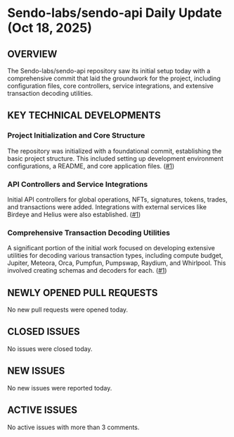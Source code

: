 # Sendo-labs/sendo-api Daily Update (Oct 18, 2025)
## OVERVIEW 
The Sendo-labs/sendo-api repository saw its initial setup today with a comprehensive commit that laid the groundwork for the project, including configuration files, core controllers, service integrations, and extensive transaction decoding utilities.

## KEY TECHNICAL DEVELOPMENTS

### Project Initialization and Core Structure
The repository was initialized with a foundational commit, establishing the basic project structure. This included setting up development environment configurations, a README, and core application files. ([#1](https://github.com/Sendo-labs/sendo-api/pull/1))

### API Controllers and Service Integrations
Initial API controllers for global operations, NFTs, signatures, tokens, trades, and transactions were added. Integrations with external services like Birdeye and Helius were also established. ([#1](https://github.com/Sendo-labs/sendo-api/pull/1))

### Comprehensive Transaction Decoding Utilities
A significant portion of the initial work focused on developing extensive utilities for decoding various transaction types, including compute budget, Jupiter, Meteora, Orca, Pumpfun, Pumpswap, Raydium, and Whirlpool. This involved creating schemas and decoders for each. ([#1](https://github.com/Sendo-labs/sendo-api/pull/1))

## NEWLY OPENED PULL REQUESTS
No new pull requests were opened today.

## CLOSED ISSUES
No issues were closed today.

## NEW ISSUES
No new issues were reported today.

## ACTIVE ISSUES
No active issues with more than 3 comments.